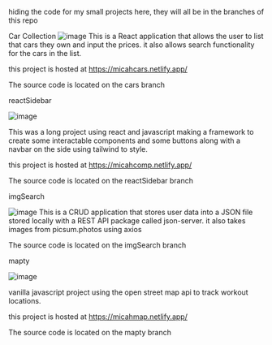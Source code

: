 hiding the code for my small projects here, they will all be in the branches of this repo

Car Collection
![image](https://user-images.githubusercontent.com/118682791/228387534-3b08953b-bdbc-4f43-8e83-bf58e1acd21c.png)
This is a React application that allows the user to list that cars they own and input the prices. it also allows search functionality for the cars in the list. 

this project is hosted at https://micahcars.netlify.app/

The source code is located on the cars branch


reactSidebar

![image](https://user-images.githubusercontent.com/118682791/221739048-cd9b730c-1edd-4a68-acc9-d4eb627bdb05.png)

This was a long project using react and javascript making a framework to create some interactable components and some buttons along with a navbar on the side using tailwind to style. 

this project is hosted at https://micahcomp.netlify.app/

The source code is located on the reactSidebar branch

imgSearch

![image](https://user-images.githubusercontent.com/118682791/221743691-a2a0a31b-4a64-41f0-926e-b1ae2b2db147.png)
This is a CRUD application that stores user data into a JSON file stored locally with a REST API package called json-server. it also takes images from picsum.photos using axios

The source code is located on the imgSearch branch

mapty

![image](https://user-images.githubusercontent.com/118682791/221744661-8748cf6b-da70-4fa5-91b8-42f6cb311102.png)

vanilla javascript project using the open street map api to track workout locations. 

this project is hosted at https://micahmap.netlify.app/

The source code is located on the mapty branch

